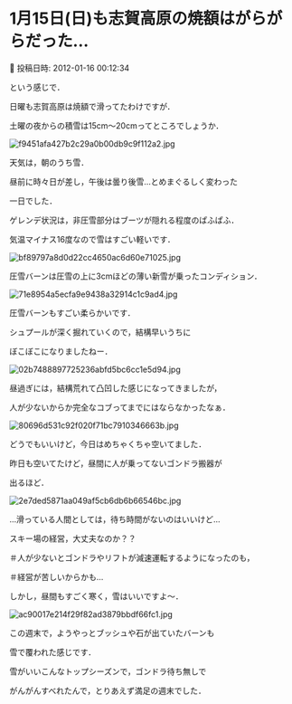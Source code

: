 # 1月15日(日)も志賀高原の焼額はがらがらだった…

📅 投稿日時: 2012-01-16 00:12:34

という感じで．





日曜も志賀高原は焼額で滑ってたわけですが．


土曜の夜からの積雪は15cm～20cmってところでしょうか．




![f9451afa427b2c29a0b00db9c9f112a2.jpg](images/f9451afa427b2c29a0b00db9c9f112a2.jpg)




天気は，朝のうち雪．


昼前に時々日が差し，午後は曇り後雪…とめまぐるしく変わった


一日でした．





ゲレンデ状況は，非圧雪部分はブーツが隠れる程度のぱふぱふ．


気温マイナス16度なので雪はすごい軽いです．




![bf89797a8d0d22cc4650ac6d60e71025.jpg](images/bf89797a8d0d22cc4650ac6d60e71025.jpg)




圧雪バーンは圧雪の上に3cmほどの薄い新雪が乗ったコンディション．




![71e8954a5ecfa9e9438a32914c1c9ad4.jpg](images/71e8954a5ecfa9e9438a32914c1c9ad4.jpg)




圧雪バーンもすごい柔らかいです．


シュプールが深く掘れていくので，結構早いうちに


ぼこぼこになりましたねー．




![02b7488897725236abfd5bc6cc1e5d94.jpg](images/02b7488897725236abfd5bc6cc1e5d94.jpg)







昼過ぎには，結構荒れて凸凹した感じになってきましたが，


人が少ないからか完全なコブってまでにはならなかったなぁ．




![80696d531c92f020f71bc7910346663b.jpg](images/80696d531c92f020f71bc7910346663b.jpg)







どうでもいいけど，今日はめちゃくちゃ空いてました．


昨日も空いてたけど，昼間に人が乗ってないゴンドラ搬器が


出るほど．




![2e7ded5871aa049af5cb6db6b66546bc.jpg](images/2e7ded5871aa049af5cb6db6b66546bc.jpg)




…滑っている人間としては，待ち時間がないのはいいけど…


スキー場の経営，大丈夫なのか？？


＃人が少ないとゴンドラやリフトが減速運転するようになったのも，


＃経営が苦しいからかも…





しかし，昼間もすごく寒く，雪はいいですよ～．




![ac90017e214f29f82ad3879bbdf66fc1.jpg](images/ac90017e214f29f82ad3879bbdf66fc1.jpg)




この週末で，ようやっとブッシュや石が出ていたバーンも


雪で覆われた感じです．





雪がいいこんなトップシーズンで，ゴンドラ待ち無しで


がんがんすべれたんで，とりあえず満足の週末でした．
